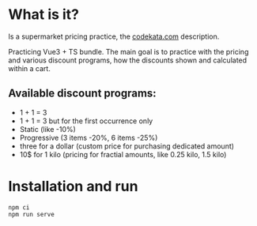 # What is it?

Is a supermarket pricing practice, the [codekata.com](http://codekata.com/kata/kata01-supermarket-pricing/) description.

Practicing Vue3 + TS bundle. The main goal is to practice with the
pricing and various discount programs, how the discounts shown and
calculated within a cart.

## Available discount programs:
- 1 + 1 = 3
- 1 + 1 = 3 but for the first occurrence only
- Static (like -10%)
- Progressive (3 items -20%, 6 items -25%)
- three for a dollar (custom price for purchasing dedicated amount)
- 10$ for 1 kilo (pricing for fractial amounts, like 0.25 kilo, 1.5 kilo)

# Installation and run

```
npm ci
npm run serve
```
